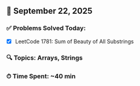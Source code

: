 ## 📅 September 22, 2025

### ✅ Problems Solved Today:
- [x] LeetCode 1781: Sum of Beauty of All Substrings

### 🔍 Topics: Arrays, Strings
### ⏱ Time Spent: ~40 min
